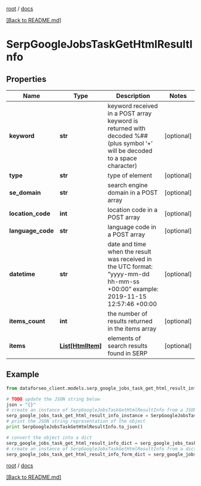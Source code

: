 [root](./../ "root") / [docs](./ "docs")

[[Back to README.md]](./../README.md "[Back to README.md]")

# SerpGoogleJobsTaskGetHtmlResultInfo

## Properties

Name | Type | Description | Notes
------------ | ------------- | ------------- | -------------
**keyword** | **str** | keyword received in a POST array keyword is returned with decoded %## (plus symbol ‘+’ will be decoded to a space character) | [optional]
**type** | **str** | type of element | [optional]
**se_domain** | **str** | search engine domain in a POST array | [optional]
**location_code** | **int** | location code in a POST array | [optional]
**language_code** | **str** | language code in a POST array | [optional]
**datetime** | **str** | date and time when the result was received in the UTC format: “yyyy-mm-dd hh-mm-ss +00:00” example: 2019-11-15 12:57:46 +00:00 | [optional]
**items_count** | **int** | the number of results returned in the items array | [optional]
**items** | [**List[HtmlItem]**](HtmlItem.md) | elements of search results found in SERP | [optional]

## Example

```python
from dataforseo_client.models.serp_google_jobs_task_get_html_result_info import SerpGoogleJobsTaskGetHtmlResultInfo

# TODO update the JSON string below
json = "{}"
# create an instance of SerpGoogleJobsTaskGetHtmlResultInfo from a JSON string
serp_google_jobs_task_get_html_result_info_instance = SerpGoogleJobsTaskGetHtmlResultInfo.from_json(json)
# print the JSON string representation of the object
print SerpGoogleJobsTaskGetHtmlResultInfo.to_json()

# convert the object into a dict
serp_google_jobs_task_get_html_result_info_dict = serp_google_jobs_task_get_html_result_info_instance.to_dict()
# create an instance of SerpGoogleJobsTaskGetHtmlResultInfo from a dict
serp_google_jobs_task_get_html_result_info_form_dict = serp_google_jobs_task_get_html_result_info.from_dict(serp_google_jobs_task_get_html_result_info_dict)
```

  

[root](./../ "root") / [docs](./ "docs")

[[Back to README.md]](./../README.md "[Back to README.md]")
